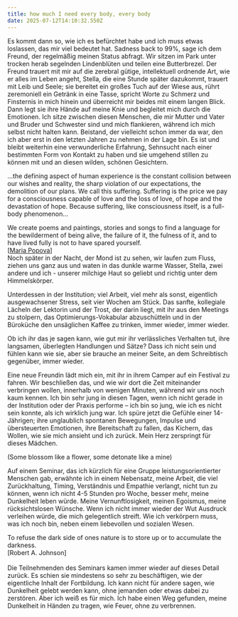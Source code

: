 ```yaml
---
title: how much I need every body, every body
date: 2025-07-12T14:10:32.550Z
---
```

Es kommt dann so, wie ich es befürchtet habe und ich muss etwas loslassen, das mir viel bedeutet hat. Sadness back to 99%, sage ich dem Freund, der regelmäßig meinen Status abfragt. Wir sitzen im Park unter trocken herab segelnden Lindenblüten und teilen eine Butterbrezel. Der Freund trauert mit mir auf die zerebral gütige, intellektuell ordnende Art, wie er alles im Leben angeht, Stella, die eine Stunde später dazukommt, trauert mit Leib und Seele; sie bereitet ein großes Tuch auf der Wiese aus, rührt zeremoniell ein Getränk in eine Tasse, spricht Worte zu Schmerz und Finsternis in mich hinein und überreicht mir beides mit einem langen Blick. Dann legt sie ihre Hände auf meine Knie und begleitet mich durch die Emotionen. Ich sitze zwischen diesen Menschen, die mir Mutter und Vater und Bruder und Schwester sind und mich flankieren, während ich mich selbst nicht halten kann. Beistand, der vielleicht schon immer da war, den ich aber erst in den letzten Jahren zu nehmen in der Lage bin. Es ist und bleibt weiterhin eine verwunderliche Erfahrung, Sehnsucht nach einer bestimmten Form von Kontakt zu haben und sie umgehend stillen zu können mit und an diesen wilden, schönen Gesichtern.

...the defining aspect of human experience is the constant collision between our wishes and reality, the sharp violation of our expectations, the demolition of our plans. We call this suffering. Suffering is the price we pay for a consciousness capable of love and the loss of love, of hope and the devastation of hope. Because suffering, like consciousness itself, is a full-body phenomenon…

We create poems and paintings, stories and songs to find a language for the bewilderment of being alive, the failure of it, the fulness of it, and to have lived fully is not to have spared yourself.\
[[Maria Popova](https://www.themarginalian.org/2025/07/07/suffering-creativity-canetti-rilke/)]\
Noch später in der Nacht, der Mond ist zu sehen, wir laufen zum Fluss, ziehen uns ganz aus und waten in das dunkle warme Wasser, Stella, zwei andere und ich - unserer milchige Haut so geliebt und richtig unter dem Himmelskörper.

Unterdessen in der Institution; viel Arbeit, viel mehr als sonst, eigentlich ausgewachsener Stress, seit vier Wochen am Stück. Das sanfte, kollegiale Lächeln der Lektorin und der Trost, der darin liegt, mit ihr aus den Meetings zu stolpern, das Optimierungs-Vokabular abzuschütteln und in der Büroküche den unsäglichen Kaffee zu trinken, immer wieder, immer wieder.

Ob ich ihr das je sagen kann, wie gut mir ihr verlässliches Verhalten tut, ihre langsamen, überlegten Handlungen und Sätze? Dass ich nicht sein und fühlen kann wie sie, aber sie brauche an meiner Seite, an dem Schreibtisch gegenüber, immer wieder.

Eine neue Freundin lädt mich ein, mit ihr in ihrem Camper auf ein Festival zu fahren. Wir beschließen das, und wie wir dort die Zeit miteinander verbringen wollen, innerhalb von wenigen Minuten, während wir uns noch kaum kennen. Ich bin sehr jung in diesen Tagen, wenn ich nicht gerade in der Institution oder der Praxis performe – ich bin so jung, wie ich es nicht sein konnte, als ich wirklich jung war. Ich spüre jetzt die Gefühle einer 14-Jährigen; ihre unglaublich spontanen Bewegungen, Impulse und übersteuerten Emotionen, ihre Bereitschaft zu fallen, das Kichern, das Wollen, wie sie mich ansieht und ich zurück. Mein Herz zerspringt für dieses Mädchen.

(Some blossom like a flower, some detonate like a mine)

Auf einem Seminar, das ich kürzlich für eine Gruppe leistungsorientierter Menschen gab, erwähnte ich in einem Nebensatz, meine Arbeit, die viel Zurückhaltung, Timing, Verständnis und Empathie verlangt, nicht tun zu können, wenn ich nicht 4-5 Stunden pro Woche, besser mehr, meine Dunkelheit leben würde. Meine Vernunftlosigkeit, meinen Egoismus, meine rücksichtslosen Wünsche. Wenn ich nicht immer wieder der Wut Ausdruck verleihen würde, die mich gelegentlich streift. Wie ich verkörpern muss, was ich noch bin, neben einem liebevollen und sozialen Wesen.

To refuse the dark side of ones nature is to store up or to accumulate the darkness. \
\[Robert A. Johnson]\
\
Die Teilnehmenden des Seminars kamen immer wieder auf dieses Detail zurück. Es schien sie mindestens so sehr zu beschäftigen, wie der eigentliche Inhalt der Fortbildung. Ich kann nicht für andere sagen, wie Dunkelheit gelebt werden kann, ohne jemanden oder etwas dabei zu zerstören. Aber ich weiß es für mich. Ich habe einen Weg gefunden, meine Dunkelheit in Händen zu tragen, wie Feuer, ohne zu verbrennen.